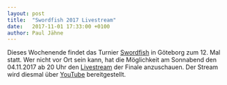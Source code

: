 ```yaml
---
layout: post
title:  "Swordfish 2017 Livestream"
date:   2017-11-01 17:33:00 +0100
author: Paul Jähne
---
```


Dieses Wochenende findet das Turnier [Swordfish](https://swordfish.ghfs.se/) in Göteborg zum 12. Mal statt. Wer nicht vor Ort sein kann, hat die Möglichkeit am Sonnabend den 04.11.2017 ab 20 Uhr den [Livestream](https://www.facebook.com/events/1933416840255571/) der Finale anzuschauen. Der Stream wird diesmal über [YouTube](https://www.youtube.com/watch?v=5Mj6aiYlT-Y) bereitgestellt.
